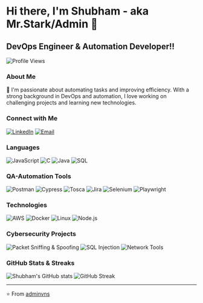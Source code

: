 # Hi there, I'm Shubham - aka Mr.Stark/Admin 👋

## DevOps Engineer & Automation Developer!!

![Profile Views](https://img.shields.io/badge/Profile%20Views-5886-blue?style=flat-square)


### About Me

🔧 I'm passionate about automating tasks and improving efficiency. With a strong background in DevOps and automation, I love working on challenging projects and learning new technologies.

### Connect with Me

[![LinkedIn](https://img.shields.io/badge/-LinkedIn-000?&logo=LinkedIn&logoColor=0A66C2)](https://www.linkedin.com/in/adminvns/)
[![Email](https://img.shields.io/badge/-Email-000?&logo=Gmail&logoColor=EA4335)](mailto:shubham.edior@gmail.com)

### Languages

![JavaScript](https://img.shields.io/badge/-JavaScript-000?&logo=JavaScript&logoColor=F7DF1E)
![C](https://img.shields.io/badge/-C-000?&logo=C&logoColor=A8B9CC)
![Java](https://img.shields.io/badge/-Java-000?&logo=Java&logoColor=007396)
![SQL](https://img.shields.io/badge/-SQL-000?&logo=MySQL&logoColor=4479A1)

### QA-Automation Tools

![Postman](https://img.shields.io/badge/-Postman-000?&logo=Postman)
![Cypress](https://img.shields.io/badge/-Cypress-000?&logo=Cypress)
![Tosca](https://img.shields.io/badge/-Tosca-000?&logo=Tosca)
![Jira](https://img.shields.io/badge/-Jira-000?&logo=Jira&logoColor=0052CC)
![Selenium](https://img.shields.io/badge/-Selenium-000?&logo=Selenium)
![Playwright](https://img.shields.io/badge/-Playwright-000?&logo=Playwright)

### Technologies

![AWS](https://img.shields.io/badge/-AWS-000?&logo=Amazon-AWS&logoColor=F90)
![Docker](https://img.shields.io/badge/-Docker-000?&logo=Docker)
![Linux](https://img.shields.io/badge/-Linux-000?&logo=Linux)
![Node.js](https://img.shields.io/badge/-Node.js-000?&logo=node.js)

### Cybersecurity Projects

![Packet Sniffing & Spoofing](https://img.shields.io/badge/-🗂%20Packet%20Sniffing%20%26%20Spoofing-000)
![SQL Injection](https://img.shields.io/badge/-💉%20SQL%20Injection-000)
![Network Tools](https://img.shields.io/badge/-🌐%20Network%20Tools-000)

### GitHub Stats & Streaks

![Shubham's GitHub stats](https://github-readme-stats.vercel.app/api?username=adminvns&show_icons=true&theme=radical&count_private=true&include_all_commits=true&hide_rank=true)
![GitHub Streak](https://github-readme-streak-stats.herokuapp.com/?user=adminvns&theme=dark)

---

⭐️ From [adminvns](https://github.com/adminvns)

